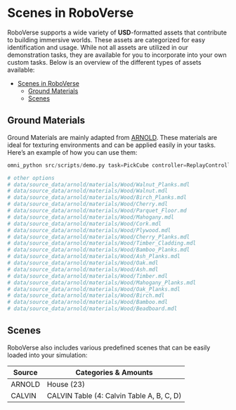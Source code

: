 # Scenes in RoboVerse

RoboVerse supports a wide variety of **USD**-formatted assets that contribute to building immersive worlds. These assets are categorized for easy identification and usage. While not all assets are utilized in our demonstration tasks, they are available for you to incorporate into your own custom tasks. Below is an overview of the different types of assets available:

- [Scenes in RoboVerse](#scenes-in-roboverse)
  - [Ground Materials](#ground-materials)
  - [Scenes](#scenes)

## Ground Materials
Ground Materials are mainly adapted from [ARNOLD](https://arnold-benchmark.github.io/). These materials are ideal for texturing environments and can be applied easily in your tasks. Here’s an example of how you can use them:

```python
omni_python src/scripts/demo.py task=PickCube controller=ReplayController robot=Franka num_envs=4 demo_collection=true ground.material_mdl_path=data/source_data/arnold/materials/Wood/Bamboo.mdl

# other options
# data/source_data/arnold/materials/Wood/Walnut_Planks.mdl
# data/source_data/arnold/materials/Wood/Walnut.mdl
# data/source_data/arnold/materials/Wood/Birch_Planks.mdl
# data/source_data/arnold/materials/Wood/Cherry.mdl
# data/source_data/arnold/materials/Wood/Parquet_Floor.md
# data/source_data/arnold/materials/Wood/Mahogany.mdl
# data/source_data/arnold/materials/Wood/Cork.mdl
# data/source_data/arnold/materials/Wood/Plywood.mdl
# data/source_data/arnold/materials/Wood/Cherry_Planks.mdl
# data/source_data/arnold/materials/Wood/Timber_Cladding.mdl
# data/source_data/arnold/materials/Wood/Bamboo_Planks.mdl
# data/source_data/arnold/materials/Wood/Ash_Planks.mdl
# data/source_data/arnold/materials/Wood/Oak.mdl
# data/source_data/arnold/materials/Wood/Ash.mdl
# data/source_data/arnold/materials/Wood/Timber.mdl
# data/source_data/arnold/materials/Wood/Mahogany_Planks.mdl
# data/source_data/arnold/materials/Wood/Oak_Planks.mdl
# data/source_data/arnold/materials/Wood/Birch.mdl
# data/source_data/arnold/materials/Wood/Bamboo.mdl
# data/source_data/arnold/materials/Wood/Beadboard.mdl
```

## Scenes

RoboVerse also includes various predefined scenes that can be easily loaded into your simulation:

| Source | Categories & Amounts                      |
| ------ | ----------------------------------------- |
| ARNOLD | House (23)                                |
| CALVIN | CALVIN Table (4: Calvin Table A, B, C, D) |
